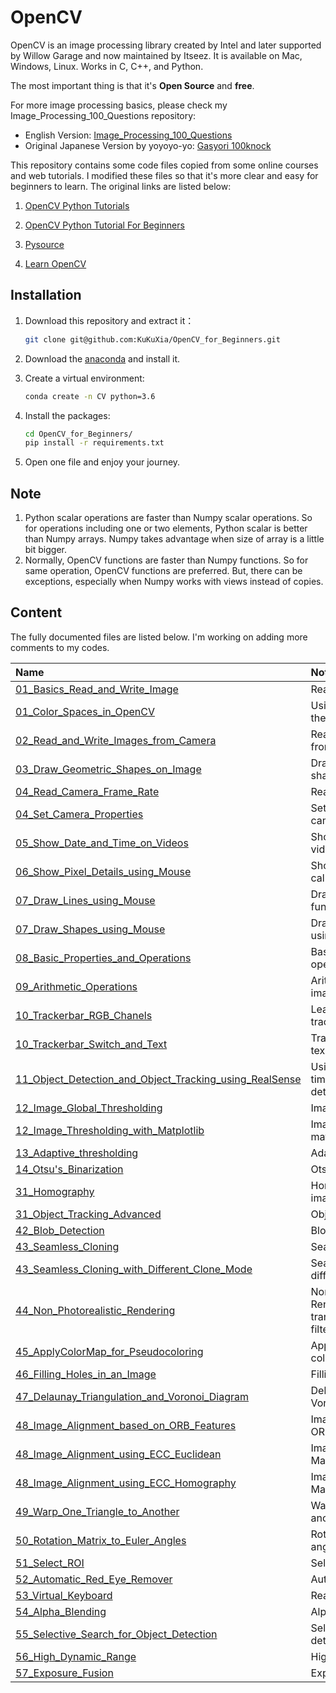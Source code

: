 # OpenCV

OpenCV is an image processing library created by Intel and later supported by Willow Garage and now maintained by Itseez. It is available on Mac, Windows, Linux. Works in C, C++, and Python.

The most important thing is that it's **Open Source** and **free**.

For more image processing basics, please check my Image_Processing_100_Questions repository:

- English Version: [Image_Processing_100_Questions](https://github.com/KuKuXia/Image_Processing_100_Questions)
- Original Japanese Version by yoyoyo-yo:
[Gasyori 100knock](https://github.com/yoyoyo-yo/Gasyori100knock)

This repository contains some code files copied from some online courses and web tutorials. I modified these files so that it's more clear and easy for beginners to learn. The original links are listed below:

1. [OpenCV Python Tutorials](https://opencv-python-tutroals.readthedocs.io/en/latest/index.html)

2. [OpenCV Python Tutorial For Beginners](https://www.youtube.com/watch?v=kdLM6AOd2vc&list=PLS1QulWo1RIa7D1O6skqDQ-JZ1GGHKK-K)

3. [Pysource](https://pysource.com/)

4. [Learn OpenCV]([https://www.learnopencv.com](https://www.learnopencv.com/))

   

## Installation

1. Download this repository and extract it：

    ```bash
    git clone git@github.com:KuKuXia/OpenCV_for_Beginners.git
    ```

2. Download the [anaconda](https://www.anaconda.com/downloads) and install it.

3. Create a virtual environment:

    ```bash
    conda create -n CV python=3.6
    ```

4. Install the packages:

   ```bash
   cd OpenCV_for_Beginners/
   pip install -r requirements.txt
   ```

5. Open one file and enjoy your journey.

## Note

1. Python scalar operations are faster than Numpy scalar operations. So for operations including one or two elements, Python scalar is better than Numpy arrays. Numpy takes advantage when size of array is a little bit bigger.
2. Normally, OpenCV functions are faster than Numpy functions. So for same operation, OpenCV functions are preferred. But, there can be exceptions, especially when Numpy works with views instead of copies.



## Content

The fully documented files are listed below. I'm working on adding more comments to my codes.

| Name                                                         | Note                                                         |
| :----------------------------------------------------------- | :----------------------------------------------------------- |
| [01_Basics_Read_and_Write_Image](./01_Basics_Read_and_Write_Image.py) | Read and write image                                         |
| [01_Color_Spaces_in_OpenCV](./01_Color_Spaces_in_OpenCV.py)  | Using RealSense to learn the color space                     |
| [02_Read_and_Write_Images_from_Camera](./02_Read_and_Write_Images_from_Camera.py) | Read and write images from a camera                          |
| [03_Draw_Geometric_Shapes_on_Image](./03_Draw_Geometric_Shapes_on_Image.py) | Draw draw geometric shapes on image                          |
| [04_Read_Camera_Frame_Rate](./04_Read_Camera_Frame_Rate.py)  | Read camera frame rate                                       |
| [04_Set_Camera_Properties](./04_Set_Camera_Properties.py)    | Set the properties of the camera                             |
| [05_Show_Date_and_Time_on_Videos](./05_Show_Date_and_Time_on_Videos.py) | Show date and time on videos                                 |
| [06_Show_Pixel_Details_using_Mouse](./06_Show_Pixel_Details_using_Mouse.py) | Show pixel details by callback function                      |
| [07_Draw_Lines_using_Mouse](./07_Draw_Lines_using_Mouse.py)  | Draw lines using callback function                           |
| [07_Draw_Shapes_using_Mouse](./07_Draw_Shapes_using_Mouse.py) | Draw rectangle and circle using callback function            |
| [08_Basic_Properties_and_Operations](./08_Basic_Properties_and_Operations.py) | Basic properties and operations on images                    |
| [09_Arithmetic_Operations](./09_Arithmetic_Operations.py)    | Arithmetic operation on images                               |
| [10_Trackerbar_RGB_Chanels](./10_Trackerbar_RGB_Chanels.py)  | Learn RGB channels with trackerbar                           |
| [10_Trackerbar_Switch_and_Text](./10_Trackerbar_Switch_and_Text.py) | Trackerbar with switch and text                              |
| [11_Object_Detection_and_Object_Tracking_using_RealSense](./11_Object_Detection_and_Object_Tracking_using_RealSense.py) | Using RealSense to do real time object tracking and detection |
| [12_Image_Global_Thresholding](./12_Image_Global_Thresholding.py) | Image thresholding                                           |
| [12_Image_Thresholding_with_Matplotlib](./12_Image_Thresholding_with_Matplotlib.py) | Image thresholding with matplotlib                           |
| [13_Adaptive_thresholding](./13_Adaptive_thresholding.py)    | Adaptive thresholding                                        |
| [14_Otsu's_Binarization](./14_Otsu's_Binarization.py)        | Otsu's Binarization                                          |
| [31_Homography](./31_Homography.py)                          | Homography between two images                                |
| [31_Object_Tracking_Advanced](./31_Object_Tracking_Advanced.py) | Object tracking                                              |
| [42_Blob_Detection](./42_Blob_Detection.py)                  | Blob detection                                               |
| [43_Seamless_Cloning](./43_Seamless_Cloning.py)              | Seamless cloning                                             |
| [43_Seamless_Cloning_with_Different_Clone_Mode](./43_Seamless_Cloning_with_Different_Clone_Mode.py) | Seamless cloning with different clone mode                   |
| [44_Non_Photorealistic_Rendering](./44_Non_Photorealistic_Rendering.py) | Non-Photorealistic Rendering using domain transform for edge-aware filtering |
| [45_ApplyColorMap_for_Pseudocoloring](./45_ApplyColorMap_for_Pseudocoloring.py) | Apply color map for pseudo coloring                          |
| [46_Filling_Holes_in_an_Image](./46_Filling_Holes_in_an_Image.py) | Filling holes in an image                                    |
| [47_Delaunay_Triangulation_and_Voronoi_Diagram](./47_Delaunay_Triangulation_and_Voronoi_Diagram.py) | Delaunay Triangulation and Voronoi Diagram                   |
| [48_Image_Alignment_based_on_ORB_Features](./48_Image_Alignment_based_on_ORB_Features.py) | Image alignment based on ORB features                        |
| [48_Image_Alignment_using_ECC_Euclidean](./48_Image_Alignment_using_ECC_Euclidean.py) | Image alignment using  ECC Maximization(Euclidean)           |
| [48_Image_Alignment_using_ECC_Homography](./48_Image_Alignment_using_ECC_Homography.py) | Image alignment using ECC Maximization(Homography)           |
| [49_Warp_One_Triangle_to_Another](./49_Warp_One_Triangle_to_Another.py) | Warp one triangle to another                                 |
| [50_Rotation_Matrix_to_Euler_Angles](./50_Rotation_Matrix_to_Euler_Angles.py) | Rotation matrix to Euler angles                              |
| [51_Select_ROI](./51_Select_ROI.py)                          | Select region of interest                                    |
| [52_Automatic_Red_Eye_Remover](./52_Automatic_Red_Eye_Remover.py) | Automatic red Eye remover                                    |
| [53_Virtual_Keyboard](./53_Virtual_Keyboard.py)              | RealSense virtual keyboard                                   |
| [54_Alpha_Blending](./54_Alpha_Blending.py)                  | Alpha blending                                               |
| [55_Selective_Search_for_Object_Detection](./55_Selective_Search_for_Object_Detection.py) | Selective search for object detection                        |
| [56_High_Dynamic_Range](56_High_Dynamic_Range.py)            | High dynamic range                                           |
| [57_Exposure_Fusion](./57_Exposure_Fusion.py)                | Exposure Fusion                                              |

